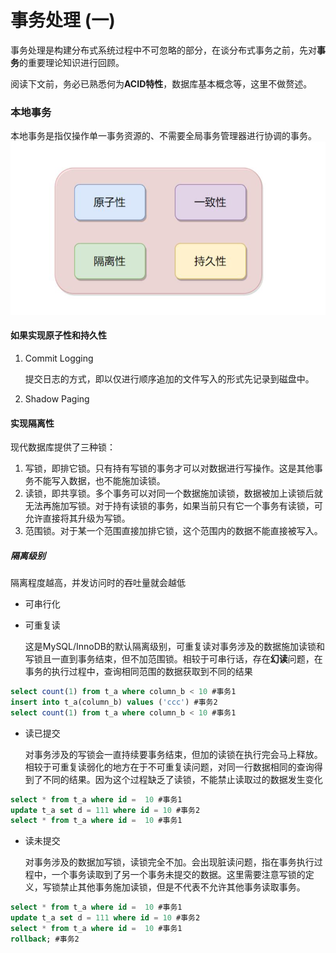 # 事务处理 (一)

事务处理是构建分布式系统过程中不可忽略的部分，在谈分布式事务之前，先对**事务**的重要理论知识进行回顾。

阅读下文前，务必已熟悉何为**ACID特性**，数据库基本概念等，这里不做赘述。

### 本地事务

本地事务是指仅操作单一事务资源的、不需要全局事务管理器进行协调的事务。
![事务特性](../pictures/ACID.png)

#### 如果实现原子性和持久性

1. Commit Logging
   
    提交日志的方式，即以仅进行顺序追加的文件写入的形式先记录到磁盘中。

2. Shadow Paging

#### 实现隔离性

现代数据库提供了三种锁：
1. 写锁，即排它锁。只有持有写锁的事务才可以对数据进行写操作。这是其他事务不能写入数据，也不能施加读锁。
2. 读锁，即共享锁。多个事务可以对同一个数据施加读锁，数据被加上读锁后就无法再施加写锁。对于持有读锁的事务，如果当前只有它一个事务有读锁，可允许直接将其升级为写锁。
3. 范围锁。对于某一个范围直接加排它锁，这个范围内的数据不能直接被写入。

##### 隔离级别
隔离程度越高，并发访问时的吞吐量就会越低

- 可串行化

- 可重复读
    
    这是MySQL/InnoDB的默认隔离级别，可重复读对事务涉及的数据施加读锁和写锁且一直到事务结束，但不加范围锁。相较于可串行话，存在**幻读**问题，在事务的执行过程中，查询相同范围的数据获取到不同的结果
```sql
select count(1) from t_a where column_b < 10 #事务1
insert into t_a(column_b) values ('ccc') #事务2
select count(1) from t_a where column_b < 10 #事务1
```
- 读已提交
    
    对事务涉及的写锁会一直持续要事务结束，但加的读锁在执行完会马上释放。相较于可重复读弱化的地方在于不可重复读问题，对同一行数据相同的查询得到了不同的结果。因为这个过程缺乏了读锁，不能禁止读取过的数据发生变化
```sql
select * from t_a where id =  10 #事务1
update t_a set d = 111 where id = 10 #事务2
select * from t_a where id =  10 #事务1
```

- 读未提交
    
    对事务涉及的数据加写锁，读锁完全不加。会出现脏读问题，指在事务执行过程中，一个事务读取到了另一个事务未提交的数据。这里需要注意写锁的定义，写锁禁止其他事务施加读锁，但是不代表不允许其他事务读取事务。
```sql
select * from t_a where id =  10 #事务1
update t_a set d = 111 where id = 10 #事务2
select * from t_a where id =  10 #事务1
rollback; #事务2
```

